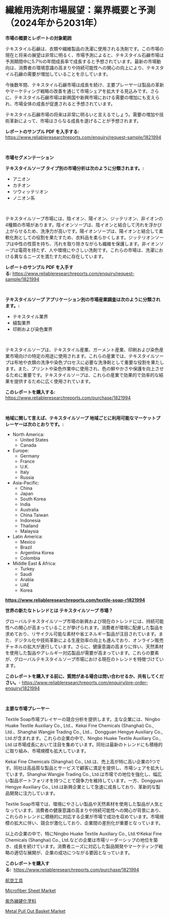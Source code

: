 <p><h1>繊維用洗剤市場展望：業界概要と予測（2024年から2031年）</h1></p><p><strong>市場の概要とレポートの対象範囲</strong></p>
<p><p>テキスタイル石鹸は、衣類や繊維製品の洗濯に使用される洗剤です。この市場の現在と将来の展望は非常に明るく、市場予測によると、テキスタイル石鹸市場は予測期間中に5.7％の年間成長率で成長すると予想されています。最新の市場動向は、消費者の環境意識の高まりや持続可能性への関心の向上により、テキスタイル石鹸の需要が増加していることを示しています。</p><p>今後数年間、テキスタイル石鹸市場は成長を続け、主要プレーヤーは製品の革新やマーケティング戦略の改善を通じて市場シェアを拡大する見込みです。さらに、テキスタイル石鹸市場は新興国や新興市場における需要の増加にも支えられ、市場全体の成長が促進されると予想されています。</p><p>テキスタイル石鹸市場の将来は非常に明るいと言えるでしょう。需要の増加や技術革新によって、市場はさらなる成長を遂げることが予想されます。</p></p>
<p><strong>レポートのサンプル PDF を入手する:</strong> <a href="https://www.reliableresearchreports.com/enquiry/request-sample/1821994">https://www.reliableresearchreports.com/enquiry/request-sample/1821994</a></p>
<p>&nbsp;</p>
<p><strong>市場セグメンテーション</strong></p>
<p><strong>テキスタイルソープ タイプ別の市場分析は次のように分類されます。:</strong></p>
<p><ul><li>アニオン</li><li>カチオン</li><li>ツウィッテリオン</li><li>ノニオン系</li></ul></p>
<p>&nbsp;</p>
<p><p>テキスタイルソープ市場には、陰イオン、陽イオン、ジッテリオン、非イオンの4種類の市場があります。陰イオンソープは、陰イオンと結合して汚れを浮かび上がらせるため、洗浄力が高いです。陽イオンソープは、陽イオンと結合して柔軟化剤としての役割を果たすため、衣料品を柔らかくします。ジッテリオンソープは中性の性質を持ち、汚れを取り除きながらも繊維を保護します。非イオンソープは電荷を持たず、人や環境にやさしい洗剤です。これらの市場は、洗濯における異なるニーズを満たすために存在しています。</p></p>
<p><strong>レポートのサンプル PDF を入手する:</strong>&nbsp;<a href="https://www.reliableresearchreports.com/enquiry/request-sample/1821994">https://www.reliableresearchreports.com/enquiry/request-sample/1821994</a></p>
<p>&nbsp;</p>
<p><strong> テキスタイルソープ アプリケーション別の市場産業調査は次のように分類されます。:</strong></p>
<p><ul><li>テキスタイル業界</li><li>縫製業界</li><li>印刷および染色業界</li></ul></p>
<p>&nbsp;</p>
<p><p>テキスタイルソープは、テキスタイル産業、ガーメント産業、印刷および染色産業市場向けの特定の用途に使用されます。これらの産業では、テキスタイルソープは布地や衣類の洗浄や染色プロセスに必要な洗浄剤として重要な役割を果たします。また、プリントや染色作業中に使用され、色の鮮やかさや保護を向上させるために重要です。テキスタイルソープは、これらの産業で効果的で効率的な結果を提供するために広く使用されています。</p></p>
<p><strong>このレポートを購入する:</strong>&nbsp; <a href="https://www.reliableresearchreports.com/purchase/1821994">https://www.reliableresearchreports.com/purchase/1821994</a></p>
<p>&nbsp;</p>
<p><strong>地域に関して言えば、テキスタイルソープ 地域ごとに利用可能なマーケットプレーヤーは次のとおりです。:</strong></p>
<p><ul>
    <li>
        North America:
        <ul>
            <li>United States</li>
            <li>Canada</li>
        </ul>
    </li>
    <li>
        Europe:
        <ul>
            <li>Germany</li>
            <li>France</li>
            <li>U.K.</li>
            <li>Italy</li>
            <li>Russia</li>
        </ul>
    </li>
    <li>
        Asia-Pacific:
        <ul>
            <li>China</li>
            <li>Japan</li>
            <li>South Korea</li>
            <li>India</li>
            <li>Australia</li>
            <li>China Taiwan</li>
            <li>Indonesia</li>
            <li>Thailand</li>
            <li>Malaysia</li>
        </ul>
    </li>
    <li>
        Latin America:
        <ul>
            <li>Mexico</li>
            <li>Brazil</li>
            <li>Argentina Korea</li>
            <li>Colombia</li>
        </ul>
    </li>
    <li>
        Middle East & Africa:
        <ul>
            <li>Turkey</li>
            <li>Saudi</li>
            <li>Arabia</li>
            <li>UAE</li>
            <li>Korea</li>
        </ul>
    </li>
    </ul></p>
<p><strong><a href="https://www.reliableresearchreports.com/textile-soap-r1821994">https://www.reliableresearchreports.com/textile-soap-r1821994</a></strong>&nbsp;</p>
<p><strong>世界の新たなトレンドとは テキスタイルソープ 市場？</strong></p>
<p><p>グローバルテキスタイルソープ市場の新興および現在のトレンドには、持続可能性への関心が高まっていることが挙げられます。消費者が環境に配慮した製品を求めており、リサイクル可能な素材や省エネルギー製品が注目されています。また、デジタル化や技術革新による生産効率の向上も進んでおり、オンライン販売チャネルの拡大が進行しています。さらに、健康意識の高まりに伴い、天然素材を使用した製品やアレルギー対応製品が需要が高まっています。これらの要素が、グローバルテキスタイルソープ市場における現在のトレンドを特徴づけています。</p></p>
<p><strong>このレポートを購入する前に、質問がある場合は問い合わせるか、共有してください。</strong>- <a href="https://www.reliableresearchreports.com/enquiry/pre-order-enquiry/1821994">https://www.reliableresearchreports.com/enquiry/pre-order-enquiry/1821994</a></p>
<p>&nbsp;</p>
<p><strong>主要な市場プレーヤー</strong></p>
<p><p>Textile Soap市場プレイヤーの競合分析を提供します。主な企業には、Ningbo Huake Textile Auxiliary Co., Ltd.、Kekai Fine Chemicals (Shanghai) Co., Ltd.、Shanghai Wangjie Trading Co., Ltd.、Dongguan Hengye Auxiliary Co., Ltd.が含まれます。これらの企業の中で、Ningbo Huake Textile Auxiliary Co., Ltd.は市場成長において注目を集めています。同社は最新のトレンドにも積極的に取り組み、市場規模も拡大しています。</p><p>Kekai Fine Chemicals (Shanghai) Co., Ltd.は、売上高が特に高い企業の1つです。同社は高品質な製品とサービスで顧客に満足を提供し、市場シェアを拡大しています。Shanghai Wangjie Trading Co., Ltd.は市場での地位を強化し、幅広い製品ポートフォリオを持つことで競争力を維持しています。一方、Dongguan Hengye Auxiliary Co., Ltd.は新興企業として急速に成長しており、革新的な製品開発に注力しています。</p><p>Textile Soap市場では、環境にやさしい製品や天然素材を使用した製品が人気となっています。消費者の健康意識の高まりや持続可能性への関心が背景にあり、これらのトレンドに積極的に対応する企業が市場で成功を収めています。市場規模の拡大に伴い、競合が激化しており、企業間の差別化が重要となっています。</p><p>以上の企業の中で、特にNingbo Huake Textile Auxiliary Co., Ltd.やKekai Fine Chemicals (Shanghai) Co., Ltd.などの企業は市場リーダーシップの地位を築き、成長を続けています。消費者ニーズに対応した製品開発やマーケティング戦略の適切な展開が、企業の成功につながる要因となっています。</p></p>
<p><strong>このレポートを購入する:</strong>&nbsp;&nbsp;<a href="https://www.reliableresearchreports.com/purchase/1821994">https://www.reliableresearchreports.com/purchase/1821994</a></p>
<p><p><a href="https://medium.com/@russellrodriguez2727/%E8%88%AA%E7%A9%BA%E3%83%84%E3%83%BC%E3%83%AB%E5%B8%82%E5%A0%B4%E3%81%AF-%E5%B8%82%E5%A0%B4%E3%82%B7%E3%82%A7%E3%82%A2-%E5%B8%82%E5%A0%B4%E3%83%88%E3%83%AC%E3%83%B3%E3%83%89-%E3%81%8A%E3%82%88%E3%81%B3%E5%B8%82%E5%A0%B4%E6%88%90%E9%95%B7%E3%81%AB%E9%96%A2%E3%81%99%E3%82%8B%E6%83%85%E5%A0%B1%E3%82%92%E6%8F%90%E4%BE%9B%E3%81%97%E3%81%BE%E3%81%99-608f5bb9c598">航空工具</a></p><p><a href="https://www.linkedin.com/pulse/microfiber-sheet-market-size-outlook-forecast-2024-2031-w60gf?trackingId=%2FHLkIihlbh73b191PobFvw%3D%3D">Microfiber Sheet Market</a></p><p><a href="https://medium.com/@dixiegrimes2023/uv%E7%A1%AC%E5%8C%96%E5%A1%97%E6%96%99%E5%B8%82%E5%A0%B4%E3%83%AC%E3%83%9D%E3%83%BC%E3%83%88%E3%81%AF-%E3%81%93%E3%81%AE%E5%B8%82%E5%A0%B4%E3%81%AE%E6%9C%80%E6%96%B0%E3%81%AE%E3%83%88%E3%83%AC%E3%83%B3%E3%83%89%E3%82%84%E6%88%90%E9%95%B7%E6%A9%9F%E4%BC%9A%E3%82%92%E6%98%8E%E3%82%89%E3%81%8B%E3%81%AB%E3%81%97%E3%81%BE%E3%81%99-53fce8cf64fa">紫外線硬化塗料</a></p><p><a href="https://www.linkedin.com/pulse/analyzing-metal-pull-out-basket-market-global-industry-perspective-qpruf?trackingId=%2B%2FnN7vX9NCT1aPKPTQRRIA%3D%3D">Metal Pull Out Basket Market</a></p></p>